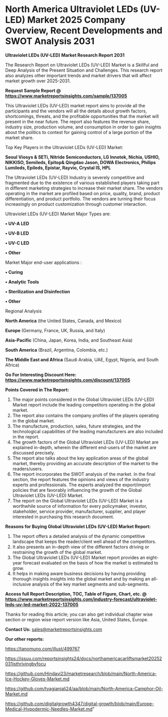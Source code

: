# North America Ultraviolet LEDs (UV-LED) Market 2025 Company Overview, Recent Developments and SWOT Analysis 2031

<strong>Ultraviolet LEDs (UV-LED) Market Research Report 2031</strong>

The Research Report on Ultraviolet LEDs (UV-LED) Market is a Skillful and Deep Analysis of the Present Situation and Challenges. This research report also analyzes other important trends and market drivers that will affect market growth over 2025-2031.

<strong>Request Sample Report @ <a href=https://www.marketreportsinsights.com/sample/137005>https://www.marketreportsinsights.com/sample/137005</a></strong>

This Ultraviolet LEDs (UV-LED) market report aims to provide all the participants and the vendors will all the details about growth factors, shortcomings, threats, and the profitable opportunities that the market will present in the near future. The report also features the revenue share, industry size, production volume, and consumption in order to gain insights about the politics to contest for gaining control of a large portion of the market share.

Top Key Players in the Ultraviolet LEDs (UV-LED) Market:

<strong>Seoul Viosys & SETi, Nitride Semiconductors, LG Innotek, Nichia, USHIO, NIKKISO, Semileds, Epitop& Qingdao Jason, DOWA Electronics, Philips Lumileds, Epileds, Epistar, Rayvio, Crystal IS, HPL</strong>

The Ultraviolet LEDs (UV-LED) Industry is severely competitive and fragmented due to the existence of various established players taking part in different marketing strategies to increase their market share. The vendors operating in the market are profiled based on price, quality, brand, product differentiation, and product portfolio. The vendors are turning their focus increasingly on product customization through customer interaction.

Ultraviolet LEDs (UV-LED) Market Major Types are:

<strong>• UV-A LED

• UV-B LED

• UV-C LED

• Other</strong>

Market Major end-user applications :

<strong>• Curing

• Analytic Tools

• Sterilization and Disinfection

• Other</strong>

Regional Analysis

</u><strong><b>North America</b></strong> (the United States, Canada, and Mexico)

<strong><b>Europe </b></strong>(Germany, France, UK, Russia, and Italy)

<strong><b>Asia-Pacific</b></strong> (China, Japan, Korea, India, and Southeast Asia)

<strong><b>South America</b></strong> (Brazil, Argentina, Colombia, etc.)

<strong><b>The Middle East and Africa</b></strong> (Saudi Arabia, UAE, Egypt, Nigeria, and South Africa)

<strong>Go For Interesting Discount Here: <a href=https://www.marketreportsinsights.com/discount/137005>https://www.marketreportsinsights.com/discount/137005</a></strong>

<strong>Points Covered in The Report:</strong>
<ol>
  <li>The major points considered in the Global Ultraviolet LEDs (UV-LED) Market report include the leading competitors operating in the global market.</li>
  <li>The report also contains the company profiles of the players operating in the global market.</li>
  <li>The manufacture, production, sales, future strategies, and the technological capabilities of the leading manufacturers are also included in the report.</li>
  <li>The growth factors of the Global Ultraviolet LEDs (UV-LED) Market are explained in-depth, wherein the different end-users of the market are discussed precisely.</li>
  <li>The report also talks about the key application areas of the global market, thereby providing an accurate description of the market to the readers/users.</li>
  <li>The report incorporates the SWOT analysis of the market. In the final section, the report features the opinions and views of the industry experts and professionals. The experts analyzed the export/import policies that are favorably influencing the growth of the Global Ultraviolet LEDs (UV-LED) Market.</li>
  <li>The report on the Global Ultraviolet LEDs (UV-LED) Market is a worthwhile source of information for every policymaker, investor, stakeholder, service provider, manufacturer, supplier, and player interested in purchasing this research document.</li>
</ol>
<strong>Reasons for Buying Global Ultraviolet LEDs (UV-LED) Market Report:</strong>

<ol>
  <li>The report offers a detailed analysis of the dynamic competitive landscape that keeps the reader/client well ahead of the competitors.</li>
  <li>It also presents an in-depth view of the different factors driving or restraining the growth of the global market.</li>
  <li>The Global Ultraviolet LEDs (UV-LED) Market report provides an eight-year forecast evaluated on the basis of how the market is estimated to grow.</li>
  <li>It helps in making aware business decisions by having providing thorough insights insights into the global market and by making an all-inclusive analysis of the key market segments and sub-segments.</li>
</ol>
<strong>Access full Report Description, TOC, Table of Figure, Chart, etc. @ <a href=https://www.marketreportsinsights.com/industry-forecast/ultraviolet-leds-uv-led-market-2022-137005>https://www.marketreportsinsights.com/industry-forecast/ultraviolet-leds-uv-led-market-2022-137005</a></strong>


Thanks for reading this article; you can also get individual chapter wise section or region wise report version like Asia, United States, Europe.

<strong>Contact Us:</strong>
sales@marketreportsinsights.com

<strong>Our other reports:</strong>

<a href=https://tanomuno.com/illust/499767>https://tanomuno.com/illust/499767</a>

<a href=https://issuu.com/reportsinsights24/docs/northamericacarliftsmarket20252031isthrivingbyfocu>https://issuu.com/reportsinsights24/docs/northamericacarliftsmarket20252031isthrivingbyfocu</a>

<a href=https://github.com/Hindavi23/marketresearch/blob/main/North-America-Ice-Hockey-Gloves-Market.md>https://github.com/Hindavi23/marketresearch/blob/main/North-America-Ice-Hockey-Gloves-Market.md</a>

<a href=https://github.com/tyagianjali24/aa/blob/main/North-America-Camphor-Oil-Market.md>https://github.com/tyagianjali24/aa/blob/main/North-America-Camphor-Oil-Market.md</a>

<a href=https://github.com/digitalgrowth4347/digital-growth/blob/main/Europe-Medical-Hypodermic-Needles-Market.md>https://github.com/digitalgrowth4347/digital-growth/blob/main/Europe-Medical-Hypodermic-Needles-Market.md</a>"

